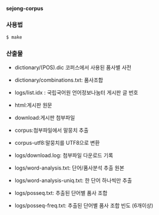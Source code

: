#### sejong-corpus ####

### 사용법 ###

```bash
$ make
```

### 산출물 ###
* dictionary/(POS).dic 코퍼스에서 사용된 품사별 사전
* dictionary/combinations.txt: 품사조합

* logs/list.idx : 국립국어원 언어정보나눔터 게시판 글 번호
* html:게시판 원문

* download:게시판 첨부파일
* corpus:첨부파일에서 말뭉치 추출
* corpus-utf8:말뭉치를 UTF8으로 변환
* logs/download.log: 첨부파일 다운로드 기록
* logs/word-analysis.txt: 단어/품사분석 추출 원본
* logs/word-analysis-uniq.txt: 한 단어 하나씩만 추출
* logs/posseq.txt: 추출된 단어별 품사 조합
* logs/posseq-freq.txt: 추출된 단어별 품사 조합 빈도 (6개이상)

